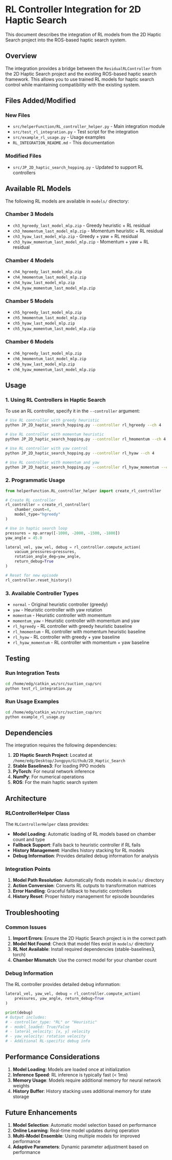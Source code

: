 # RL Controller Integration for 2D Haptic Search

This document describes the integration of RL models from the 2D Haptic Search project into the ROS-based haptic search system.

## Overview

The integration provides a bridge between the `ResidualRLController` from the 2D Haptic Search project and the existing ROS-based haptic search framework. This allows you to use trained RL models for haptic search control while maintaining compatibility with the existing system.

## Files Added/Modified

### New Files
- `src/helperFunction/RL_controller_helper.py` - Main integration module
- `src/test_rl_integration.py` - Test script for the integration
- `src/example_rl_usage.py` - Usage examples
- `RL_INTEGRATION_README.md` - This documentation

### Modified Files
- `src/JP_2D_haptic_search_hopping.py` - Updated to support RL controllers

## Available RL Models

The following RL models are available in `models/` directory:

### Chamber 3 Models
- `ch3_hgreedy_last_model_mlp.zip` - Greedy heuristic + RL residual
- `ch3_hmomentum_last_model_mlp.zip` - Momentum heuristic + RL residual
- `ch3_hyaw_last_model_mlp.zip` - Greedy + yaw + RL residual
- `ch3_hyaw_momentum_last_model_mlp.zip` - Momentum + yaw + RL residual

### Chamber 4 Models
- `ch4_hgreedy_last_model_mlp.zip`
- `ch4_hmomentum_last_model_mlp.zip`
- `ch4_hyaw_last_model_mlp.zip`
- `ch4_hyaw_momentum_last_model_mlp.zip`

### Chamber 5 Models
- `ch5_hgreedy_last_model_mlp.zip`
- `ch5_hmomentum_last_model_mlp.zip`
- `ch5_hyaw_last_model_mlp.zip`
- `ch5_hyaw_momentum_last_model_mlp.zip`

### Chamber 6 Models
- `ch6_hgreedy_last_model_mlp.zip`
- `ch6_hmomentum_last_model_mlp.zip`
- `ch6_hyaw_last_model_mlp.zip`
- `ch6_hyaw_momentum_last_model_mlp.zip`

## Usage

### 1. Using RL Controllers in Haptic Search

To use an RL controller, specify it in the `--controller` argument:

```bash
# Use RL controller with greedy heuristic
python JP_2D_haptic_search_hopping.py --controller rl_hgreedy --ch 4

# Use RL controller with momentum heuristic
python JP_2D_haptic_search_hopping.py --controller rl_hmomentum --ch 4

# Use RL controller with yaw control
python JP_2D_haptic_search_hopping.py --controller rl_hyaw --ch 4

# Use RL controller with momentum and yaw
python JP_2D_haptic_search_hopping.py --controller rl_hyaw_momentum --ch 4
```

### 2. Programmatic Usage

```python
from helperFunction.RL_controller_helper import create_rl_controller

# Create RL controller
rl_controller = create_rl_controller(
    chamber_count=4,
    model_type="hgreedy"
)

# Use in haptic search loop
pressures = np.array([-1000, -2000, -1500, -1800])
yaw_angle = 45.0

lateral_vel, yaw_vel, debug = rl_controller.compute_action(
    vacuum_pressures=pressures,
    rotation_angle_deg=yaw_angle,
    return_debug=True
)

# Reset for new episode
rl_controller.reset_history()
```

### 3. Available Controller Types

- `normal` - Original heuristic controller (greedy)
- `yaw` - Heuristic controller with yaw rotation
- `momentum` - Heuristic controller with momentum
- `momentum_yaw` - Heuristic controller with momentum and yaw
- `rl_hgreedy` - RL controller with greedy heuristic baseline
- `rl_hmomentum` - RL controller with momentum heuristic baseline
- `rl_hyaw` - RL controller with greedy + yaw baseline
- `rl_hyaw_momentum` - RL controller with momentum + yaw baseline

## Testing

### Run Integration Tests
```bash
cd /home/edg/catkin_ws/src/suction_cup/src
python test_rl_integration.py
```

### Run Usage Examples
```bash
cd /home/edg/catkin_ws/src/suction_cup/src
python example_rl_usage.py
```

## Dependencies

The integration requires the following dependencies:

1. **2D Haptic Search Project**: Located at `/home/edg/Desktop/Jungpyo/Github/2D_Haptic_Search`
2. **Stable Baselines3**: For loading PPO models
3. **PyTorch**: For neural network inference
4. **NumPy**: For numerical operations
5. **ROS**: For the main haptic search system

## Architecture

### RLControllerHelper Class

The `RLControllerHelper` class provides:

- **Model Loading**: Automatic loading of RL models based on chamber count and type
- **Fallback Support**: Falls back to heuristic controller if RL fails
- **History Management**: Handles history stacking for RL models
- **Debug Information**: Provides detailed debug information for analysis

### Integration Points

1. **Model Path Resolution**: Automatically finds models in `models/` directory
2. **Action Conversion**: Converts RL outputs to transformation matrices
3. **Error Handling**: Graceful fallback to heuristic controllers
4. **History Reset**: Proper history management for episode boundaries

## Troubleshooting

### Common Issues

1. **Import Errors**: Ensure the 2D Haptic Search project is in the correct path
2. **Model Not Found**: Check that model files exist in `models/` directory
3. **RL Not Available**: Install required dependencies (stable-baselines3, torch)
4. **Chamber Mismatch**: Use the correct model for your chamber count

### Debug Information

The RL controller provides detailed debug information:

```python
lateral_vel, yaw_vel, debug = rl_controller.compute_action(
    pressures, yaw_angle, return_debug=True
)

print(debug)
# Output includes:
# - controller_type: "RL" or "Heuristic"
# - model_loaded: True/False
# - lateral_velocity: [x, y] velocity
# - yaw_velocity: rotation velocity
# - Additional RL-specific debug info
```

## Performance Considerations

1. **Model Loading**: Models are loaded once at initialization
2. **Inference Speed**: RL inference is typically fast (< 1ms)
3. **Memory Usage**: Models require additional memory for neural network weights
4. **History Buffer**: History stacking uses additional memory for state storage

## Future Enhancements

1. **Model Selection**: Automatic model selection based on performance
2. **Online Learning**: Real-time model updates during operation
3. **Multi-Model Ensemble**: Using multiple models for improved performance
4. **Adaptive Parameters**: Dynamic parameter adjustment based on performance
